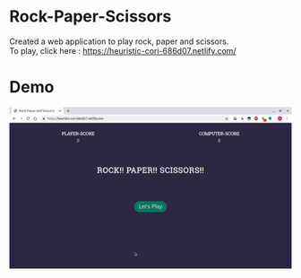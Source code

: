# Rock-Paper-Scissors
Created a web application to play rock, paper and scissors.<br>
To play, click here : https://heuristic-cori-686d07.netlify.com/

# Demo
![](rock_demo.gif)
